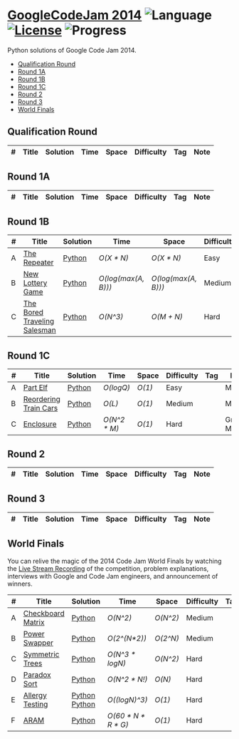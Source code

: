 # [GoogleCodeJam 2014](https://code.google.com/codejam/contests.html) ![Language](https://img.shields.io/badge/language-Python-orange.svg) [![License](https://img.shields.io/badge/license-MIT-blue.svg)](./LICENSE.md) ![Progress](https://img.shields.io/badge/progress-12%20%2F%2027-ff69b4.svg)

Python solutions of Google Code Jam 2014.

* [Qualification Round](https://github.com/kamyu104/GoogleCodeJam-2014#qualification-round)
* [Round 1A](https://github.com/kamyu104/GoogleCodeJam-2014#round-1a)
* [Round 1B](https://github.com/kamyu104/GoogleCodeJam-2014#round-1b)
* [Round 1C](https://github.com/kamyu104/GoogleCodeJam-2014#round-1c)
* [Round 2](https://github.com/kamyu104/GoogleCodeJam-2014#round-2)
* [Round 3](https://github.com/kamyu104/GoogleCodeJam-2014#round-3)
* [World Finals](https://github.com/kamyu104/GoogleCodeJam-2014#world-finals)

## Qualification Round
| # | Title | Solution | Time | Space | Difficulty | Tag | Note |
|---| ----- | -------- | ---- | ----- | ---------- | --- | ---- |

## Round 1A
| # | Title | Solution | Time | Space | Difficulty | Tag | Note |
|---| ----- | -------- | ---- | ----- | ---------- | --- | ---- |

## Round 1B
| # | Title | Solution | Time | Space | Difficulty | Tag | Note |
|---| ----- | -------- | ---- | ----- | ---------- | --- | ---- |
|A| [The Repeater](https://code.google.com/codejam/contest/2994486/dashboard#s=p0)| [Python](./Round%201B/the-repeater.py)| _O(X * N)_ | _O(X * N)_ | Easy | | Math |
|B| [New Lottery Game](https://code.google.com/codejam/contest/2994486/dashboard#s=p1)| [Python](./Round%201B/new-lottery-game.py)| _O(log(max(A, B)))_ | _O(log(max(A, B)))_ | Medium | | Math, DP, Memoization |
|C| [The Bored Traveling Salesman](https://code.google.com/codejam/contest/2994486/dashboard#s=p2)| [Python](./Round%201B/the-bored-traveling-salesman.py)| _O(N^3)_ | _O(M + N)_ | Hard | | Greedy |

## Round 1C
| # | Title | Solution | Time | Space | Difficulty | Tag | Note |
|---| ----- | -------- | ---- | ----- | ---------- | --- | ---- |
|A| [Part Elf](https://code.google.com/codejam/contest/3004486/dashboard#s=p0)| [Python](./Round%201C/part-elf.py)| _O(logQ)_ | _O(1)_ | Easy | | Math |
|B| [Reordering Train Cars](https://code.google.com/codejam/contest/3004486/dashboard#s=p1)| [Python](./Round%201C/reordering-train-cars.py)| _O(L)_ | _O(1)_ | Medium | | Math |
|C| [Enclosure](https://code.google.com/codejam/contest/3004486/dashboard#s=p2)| [Python](./Round%201C/enclosure.py)| _O(N^2 * M)_ | _O(1)_ | Hard | | Greedy, Math |

## Round 2
| # | Title | Solution | Time | Space | Difficulty | Tag | Note |
|---| ----- | -------- | ---- | ----- | ---------- | --- | ---- |

## Round 3
| # | Title | Solution | Time | Space | Difficulty | Tag | Note |
|---| ----- | -------- | ---- | ----- | ---------- | --- | ---- |

## World Finals
You can relive the magic of the 2014 Code Jam World Finals by watching the [Live Stream Recording](https://www.youtube.com/watch?v=GYX3sn3Q_DQ) of the competition, problem explanations, interviews with Google and Code Jam engineers, and announcement of winners.

| # | Title | Solution | Time | Space | Difficulty | Tag | Note |
|---| ----- | -------- | ---- | ----- | ---------- | --- | ---- |
|A| [Checkboard Matrix](https://code.google.com/codejam/contest/7214486/dashboard#s=p0)| [Python](./World%20Finals/checkboard-matrix.py)| _O(N^2)_ | _O(N^2)_ | Medium | | |
|B| [Power Swapper](https://code.google.com/codejam/contest/7214486/dashboard#s=p1)| [Python](./World%20Finals/power-swapper.py)| _O(2^(N*2))_ | _O(2^N)_ | Medium | | Recursion |
|C| [Symmetric Trees](https://code.google.com/codejam/contest/7214486/dashboard#s=p2)| [Python](./World%20Finals/symmetric-trees.py)| _O(N^3 * logN)_ | _O(N^2)_ | Hard | | Recursion |
|D| [Paradox Sort](https://code.google.com/codejam/contest/7214486/dashboard#s=p3)| [Python](./World%20Finals/paradox-sort.py)| _O(N^2 * N!)_ | _O(N)_ | Hard | | DFS |
|E| [Allergy Testing](https://code.google.com/codejam/contest/7214486/dashboard#s=p4)| [Python](./World%20Finals/allergy-testing.py) [Python](./World%20Finals/allergy-testing2.py) | _O((logN)^3)_ | _O(1)_ | Hard | | Binary Search |
|F| [ARAM](https://code.google.com/codejam/contest/7214486/dashboard#s=p5)| [Python](./World%20Finals/aram.py)| _O(60 * N * R * G)_ | _O(1)_ | Hard | | Binary Search |
